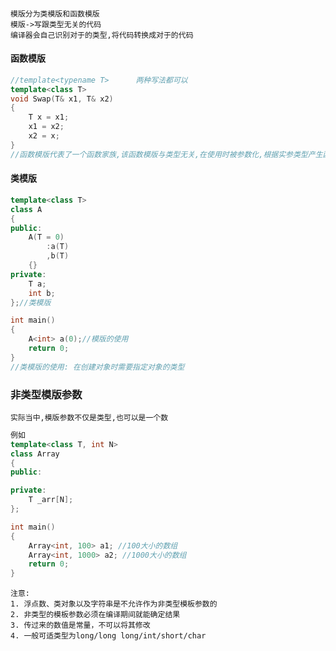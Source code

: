 ####
    模版分为类模版和函数模版
    模版->写跟类型无关的代码
    编译器会自己识别对于的类型,将代码转换成对于的代码
#### 函数模版
```c++
//template<typename T>      两种写法都可以
template<class T>
void Swap(T& x1, T& x2)
{
    T x = x1;
    x1 = x2;
    x2 = x;
}
//函数模版代表了一个函数家族,该函数模版与类型无关,在使用时被参数化,根据实参类型产生函数的特点类型版本
```
#### 类模版
```c++
template<class T>
class A
{
public:
    A(T = 0)
        :a(T)
        ,b(T)
    {}
private:
    T a;
    int b;
};//类模版

int main()
{
    A<int> a(0);//模版的使用
    return 0;
}
//类模版的使用: 在创建对象时需要指定对象的类型
```
### 非类型模版参数
    实际当中,模版参数不仅是类型,也可以是一个数
```c++
例如
template<class T, int N>
class Array
{
public:

private:
    T _arr[N];
};

int main()
{
    Array<int, 100> a1; //100大小的数组
    Array<int, 1000> a2; //1000大小的数组
    return 0;
}
```
    注意:
    1. 浮点数、类对象以及字符串是不允许作为非类型模板参数的
    2. 非类型的模板参数必须在编译期间就能确定结果
    3. 传过来的数值是常量，不可以将其修改
    4. 一般可适类型为long/long long/int/short/char
